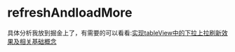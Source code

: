 # refreshAndloadMore
具体分析我放到掘金上了，有需要的可以看看:[实现tableView中的下拉上拉刷新效果及相关基础概念](https://juejin.im/post/6865636938347446279)
